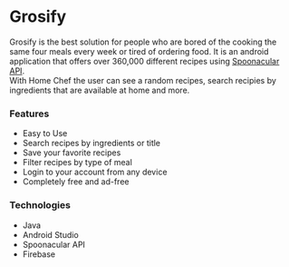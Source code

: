 # Grosify
<!--<p align="center"><img src="screenshots/chef_logo.png" heigth="250" width="250"/></p>-->

Grosify is the best solution for people who are bored of the cooking the same four meals every week or tired of ordering food. It is an android application that offers over 360,000 different recipes using <a href=https://spoonacular.com/food-api>Spoonacular API</a>. <br>
With Home Chef the user can see a random recipes, search recipies by ingredients that are available at home and more.

<!--<p align="center"><img src="screenshots/Homechef.png" heigth="700" width="400" /></p>-->

### Features
* Easy to Use
* Search recipes by ingredients or title
* Save your favorite recipes
* Filter recipes by type of meal
* Login to your account from any device
* Completely free and ad-free

### Technologies
* Java
* Android Studio
* Spoonacular API
* Firebase
